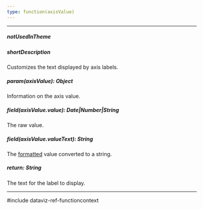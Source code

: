 ```yaml
---
type: function(axisValue)
---
```

---
##### notUsedInTheme

##### shortDescription
Customizes the text displayed by axis labels.

##### param(axisValue): Object
Information on the axis value.

##### field(axisValue.value): Date|Number|String
The raw value.

##### field(axisValue.valueText): String
The [formatted](/api-reference/20%20Data%20Visualization%20Widgets/dxChart/1%20Configuration/valueAxis/label/format.md '/Documentation/ApiReference/Data_Visualization_Widgets/dxChart/Configuration/valueAxis/label/#format') value converted to a string.

##### return: String
The text for the label to display.

---
#include dataviz-ref-functioncontext